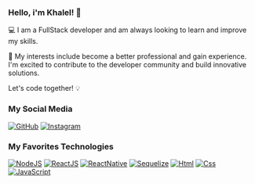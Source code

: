 ### Hello, i'm Khalel! 👋

💻 I am a FullStack developer and am always looking to learn and improve my skills.

🚀 My interests include become a better professional and gain experience. I'm excited to contribute to the developer community and build innovative solutions.

Let's code together! 💡


### My Social Media
[![GitHub](https://img.shields.io/badge/GitHub-100000?style=for-the-badge&logo=github&logoColor=white)](https://github.com/KhalelAlbuquerque/)
[![Instagram](https://img.shields.io/badge/Instagram-E4405F?style=for-the-badge&logo=instagram&logoColor=white)](https://www.instagram.com/khalel_albuqq?igshid=MzMyNGUyNmU2YQ%3D%3D&utm_source=qr)


### My Favorites Technologies
[![NodeJS](https://img.shields.io/badge/Node.js-43853D?style=for-the-badge&logo=node.js&logoColor=white)](https://nodejs.org/en)
[![ReactJS](https://img.shields.io/badge/React-20232A?style=for-the-badge&logo=react&logoColor=61DAFB)](https://react.dev)
[![ReactNative](https://img.shields.io/badge/React_Native-20232A?style=for-the-badge&logo=react&logoColor=61DAFB)](https://reactnative.dev)
[![Sequelize](https://img.shields.io/badge/sequelize-323330?style=for-the-badge&logo=sequelize&logoColor=blue)](https://sequelize.org)
[![Html](https://img.shields.io/badge/HTML5-E34F26?style=for-the-badge&logo=html5&logoColor=white)]("")
[![Css](https://img.shields.io/badge/CSS3-1572B6?style=for-the-badge&logo=css3&logoColor=white)]("")
[![JavaScript](https://img.shields.io/badge/JavaScript-F7DF1E?style=for-the-badge&logo=javascript&logoColor=black)]("")


